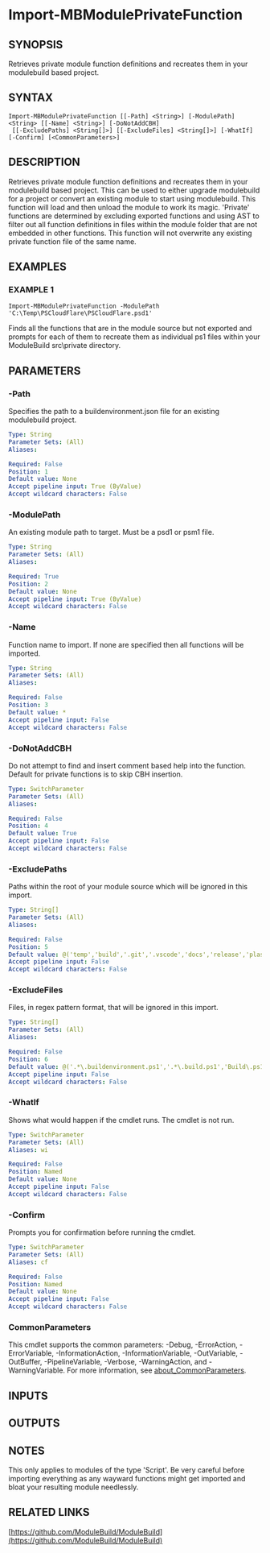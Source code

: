 ﻿---
external help file: ModuleBuild-help.xml
Module Name: ModuleBuild
online version: https://github.com/ModuleBuild/ModuleBuild
schema: 2.0.0
---

# Import-MBModulePrivateFunction

## SYNOPSIS
Retrieves private module function definitions and recreates them in your modulebuild based project.

## SYNTAX

```
Import-MBModulePrivateFunction [[-Path] <String>] [-ModulePath] <String> [[-Name] <String>] [-DoNotAddCBH]
 [[-ExcludePaths] <String[]>] [[-ExcludeFiles] <String[]>] [-WhatIf] [-Confirm] [<CommonParameters>]
```

## DESCRIPTION
Retrieves private module function definitions and recreates them in your modulebuild based project.
This can be used to either upgrade modulebuild for a project or convert an existing module to start using modulebuild.
This function will load and then unload the module to work its magic.
'Private' functions are determined by excluding exported functions and using AST to filter out all function definitions in files within the module folder that are not embedded in other functions.
This function will not overwrite any existing private function file of the same name.

## EXAMPLES

### EXAMPLE 1
```
Import-MBModulePrivateFunction -ModulePath 'C:\Temp\PSCloudFlare\PSCloudFlare.psd1'
```

Finds all the functions that are in the module source but not exported and prompts for each of them to recreate them as individual ps1 files within your ModuleBuild src\private directory.

## PARAMETERS

### -Path
Specifies the path to a buildenvironment.json file for an existing modulebuild project.

```yaml
Type: String
Parameter Sets: (All)
Aliases:

Required: False
Position: 1
Default value: None
Accept pipeline input: True (ByValue)
Accept wildcard characters: False
```

### -ModulePath
An existing module path to target.
Must be a psd1 or psm1 file.

```yaml
Type: String
Parameter Sets: (All)
Aliases:

Required: True
Position: 2
Default value: None
Accept pipeline input: True (ByValue)
Accept wildcard characters: False
```

### -Name
Function name to import.
If none are specified then all functions will be imported.

```yaml
Type: String
Parameter Sets: (All)
Aliases:

Required: False
Position: 3
Default value: *
Accept pipeline input: False
Accept wildcard characters: False
```

### -DoNotAddCBH
Do not attempt to find and insert comment based help into the function.
Default for private functions is to skip CBH insertion.

```yaml
Type: SwitchParameter
Parameter Sets: (All)
Aliases:

Required: False
Position: 4
Default value: True
Accept pipeline input: False
Accept wildcard characters: False
```

### -ExcludePaths
Paths within the root of your module source which will be ignored in this import.

```yaml
Type: String[]
Parameter Sets: (All)
Aliases:

Required: False
Position: 5
Default value: @('temp','build','.git','.vscode','docs','release','plaster')
Accept pipeline input: False
Accept wildcard characters: False
```

### -ExcludeFiles
Files, in regex pattern format, that will be ignored in this import.

```yaml
Type: String[]
Parameter Sets: (All)
Aliases:

Required: False
Position: 6
Default value: @('.*\.buildenvironment.ps1','.*\.build.ps1','Build\.ps1','Install\.ps1','PreLoad\.ps1','PostLoad\.ps1','.*\.tests\.ps1','.*\.test\.ps1')
Accept pipeline input: False
Accept wildcard characters: False
```

### -WhatIf
Shows what would happen if the cmdlet runs.
The cmdlet is not run.

```yaml
Type: SwitchParameter
Parameter Sets: (All)
Aliases: wi

Required: False
Position: Named
Default value: None
Accept pipeline input: False
Accept wildcard characters: False
```

### -Confirm
Prompts you for confirmation before running the cmdlet.

```yaml
Type: SwitchParameter
Parameter Sets: (All)
Aliases: cf

Required: False
Position: Named
Default value: None
Accept pipeline input: False
Accept wildcard characters: False
```

### CommonParameters
This cmdlet supports the common parameters: -Debug, -ErrorAction, -ErrorVariable, -InformationAction, -InformationVariable, -OutVariable, -OutBuffer, -PipelineVariable, -Verbose, -WarningAction, and -WarningVariable. For more information, see [about_CommonParameters](http://go.microsoft.com/fwlink/?LinkID=113216).

## INPUTS

## OUTPUTS

## NOTES
This only applies to modules of the type 'Script'.
Be very careful before importing everything as any wayward functions might get imported and bloat your resulting module needlessly.

## RELATED LINKS

[https://github.com/ModuleBuild/ModuleBuild](https://github.com/ModuleBuild/ModuleBuild)

